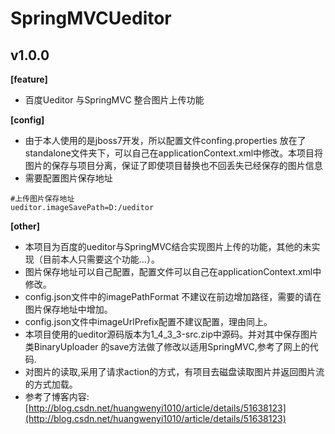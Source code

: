 # SpringMVCUeditor


v1.0.0
------
**[feature]**
* 百度Ueditor 与SpringMVC 整合图片上传功能

**[config]**
* 由于本人使用的是jboss7开发，所以配置文件confing.properties 放在了standalone文件夹下，可以自己在applicationContext.xml中修改。本项目将图片的保存与项目分离，保证了即使项目替换也不回丢失已经保存的图片信息
* 需要配置图片保存地址
```
#上传图片保存地址
ueditor.imageSavePath=D:/ueditor
```
**[other]**
* 本项目为百度的ueditor与SpringMVC结合实现图片上传的功能，其他的未实现（目前本人只需要这个功能...）。
* 图片保存地址可以自己配置，配置文件可以自己在applicationContext.xml中修改。
* config.json文件中的imagePathFormat 不建议在前边增加路径，需要的请在图片保存地址中增加。
* config.json文件中imageUrlPrefix配置不建议配置，理由同上。
* 本项目使用的ueditor源码版本为1_4_3_3-src.zip中源码。并对其中保存图片类BinaryUploader 的save方法做了修改以适用SpringMVC,参考了网上的代码.
* 对图片的读取,采用了请求action的方式，有项目去磁盘读取图片并返回图片流的方式加载。
* 参考了博客内容:[http://blog.csdn.net/huangwenyi1010/article/details/51638123](http://blog.csdn.net/huangwenyi1010/article/details/51638123)